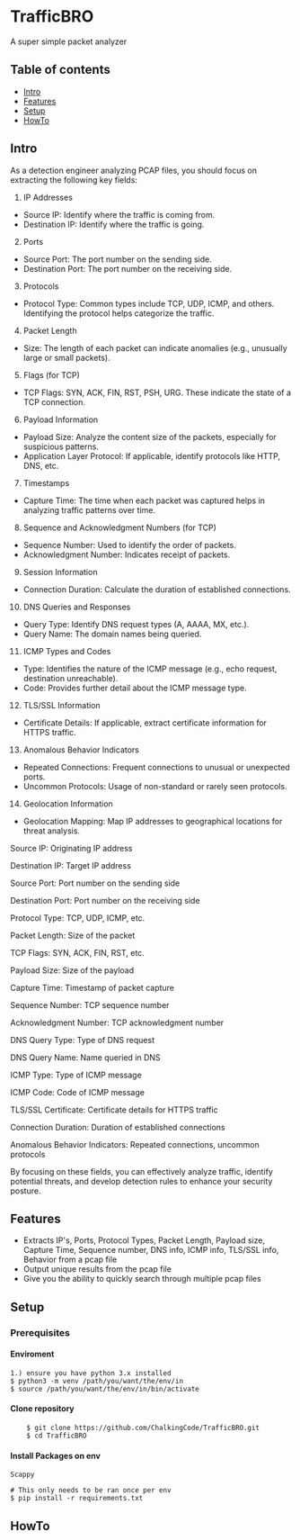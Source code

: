 # TrafficBRO
A super simple packet analyzer 


## Table of contents
* [Intro](#intro)
* [Features](#features)
* [Setup](#setup)
* [HowTo](#howto)

## Intro
As a detection engineer analyzing PCAP files, you should focus on extracting the following key fields:

1. IP Addresses
- Source IP: Identify where the traffic is coming from.
- Destination IP: Identify where the traffic is going.

2. Ports
- Source Port: The port number on the sending side.
- Destination Port: The port number on the receiving side.

3. Protocols
- Protocol Type: Common types include TCP, UDP, ICMP, and others. Identifying the protocol helps categorize the traffic.

4. Packet Length
- Size: The length of each packet can indicate anomalies (e.g., unusually large or small packets).

5. Flags (for TCP)
- TCP Flags: SYN, ACK, FIN, RST, PSH, URG. These indicate the state of a TCP connection.

6. Payload Information
- Payload Size: Analyze the content size of the packets, especially for suspicious patterns.
- Application Layer Protocol: If applicable, identify protocols like HTTP, DNS, etc.

7. Timestamps
- Capture Time: The time when each packet was captured helps in analyzing traffic patterns over time.

8. Sequence and Acknowledgment Numbers (for TCP)
- Sequence Number: Used to identify the order of packets.
- Acknowledgment Number: Indicates receipt of packets.

9. Session Information
- Connection Duration: Calculate the duration of established connections.

10. DNS Queries and Responses
- Query Type: Identify DNS request types (A, AAAA, MX, etc.).
- Query Name: The domain names being queried.

11. ICMP Types and Codes
- Type: Identifies the nature of the ICMP message (e.g., echo request, destination unreachable).
- Code: Provides further detail about the ICMP message type.

12. TLS/SSL Information
- Certificate Details: If applicable, extract certificate information for HTTPS traffic.

13. Anomalous Behavior Indicators
- Repeated Connections: Frequent connections to unusual or unexpected ports.
- Uncommon Protocols: Usage of non-standard or rarely seen protocols.

14. Geolocation Information
- Geolocation Mapping: Map IP addresses to geographical locations for threat analysis.


Source IP: Originating IP address

Destination IP:	Target IP address

Source Port: Port number on the sending side

Destination Port: Port number on the receiving side

Protocol Type: TCP, UDP, ICMP, etc.

Packet Length: Size of the packet

TCP Flags: SYN, ACK, FIN, RST, etc.

Payload Size: Size of the payload

Capture Time: Timestamp of packet capture

Sequence Number: TCP sequence number

Acknowledgment Number:	TCP acknowledgment number

DNS Query Type:	Type of DNS request

DNS Query Name:	Name queried in DNS

ICMP Type: Type of ICMP message

ICMP Code: Code of ICMP message

TLS/SSL Certificate: Certificate details for HTTPS traffic

Connection Duration: Duration of established connections

Anomalous Behavior Indicators: Repeated connections, uncommon protocols

By focusing on these fields, you can effectively analyze traffic, identify potential threats, and develop detection rules to enhance your security posture.

## Features
- Extracts IP's, Ports, Protocol Types, Packet Length, Payload size, Capture Time, Sequence number, DNS info, ICMP info, TLS/SSL info, Behavior from a pcap file
- Output unique results from the pcap file
- Give you the ability to quickly search through multiple pcap files

## Setup

### Prerequisites

#### Enviroment
```
1.) ensure you have python 3.x installed 
$ python3 -m venv /path/you/want/the/env/in
$ source /path/you/want/the/env/in/bin/activate 
```
#### Clone repository 

        $ git clone https://github.com/ChalkingCode/TrafficBRO.git
        $ cd TrafficBRO


#### Install Packages on env
```       
Scappy

# This only needs to be ran once per env 
$ pip install -r requirements.txt
```

## HowTo
